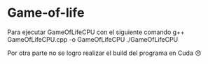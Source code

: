 # Game-of-life
Para ejecutar GameOfLifeCPU con el siguiente comando
g++ GameOfLifeCPU.cpp -o GameOfLifeCPU
./GameOfLifeCPU

Por otra parte no se logro realizar el build del programa en Cuda 😞
